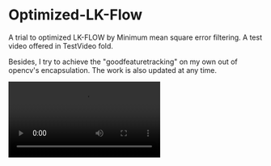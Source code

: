 # Optimized-LK-Flow
A trial to optimized LK-FLOW by Minimum mean square error filtering.
A test video offered in TestVideo fold.

Besides, I try to achieve the "goodfeaturetracking" on my own out of opencv's encapsulation.
The work is also updated at any time.

![result](https://github.com/wonderseen/Optimized-LK-Flow/blob/master/result-show/LK-Flow-result.mp4)
